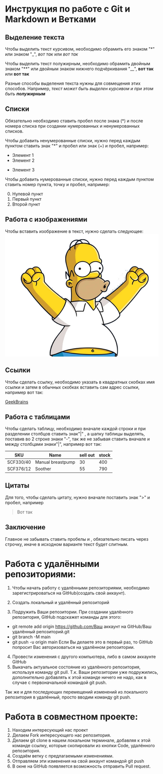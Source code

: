 # Инструкция по работе с Git и Markdown и Ветками

## Выделение текста

Чтобы выделить текст курсивом, необходимо обрамить его знаком "*" или знаком "_", *вот так* или _вот так_

Чтобы выделить текст полужирным, необходимо обрамить двойным знаком "**" или двойным знаком нижнего подчёркивания "__", **вот так** или __вот так__

Разные способы выделения текста нужны для совмещения этих способов. Например, _текст может быть выделен курсивом и при этом быть **полужирным**_

## Списки

Обязательно необходимо ставить пробел после знака (*) и после номера списка при создании нумерованных и ненумерованных списков.

Чтобы добавить ненумерованные списки, нужно перед каждым пунктом ставить знак "*" и пробел или знак (+) и пробел, например:

* Элемент 1
* Элемент 2
+ Элемент 3

Чтобы добавить нумерованные списки, нужно перед каждым пунктом ставить номер пункта, точку и пробел, например:

0. Нулевой пункт
1. Первый пункт
2. Второй пункт

## Работа с изображениями

Чтобы вставить изображение в текст, нужно сделать следующее:
![Привет, это балбес!](gomer.jpg)

## Ссылки

Чтобы сделать ссылку, необходимо указать в квадратных скобках имя ссылки и затем в обычных скобках вставить сам адрес ссылки, например вот так:

[GeekBrains](https://gb.ru)

## Работа с таблицами

Чтобы сделать таблицу, необходимо вначале каждой строки и при разделении столбцов ставить знак"|" , а шапку таблицы выделять, поставив во 2 строке знаки "-", так же не забывая ставить вначале и между столбцами знаки"|", например вот так:

| SKU | Name | sell out | stock |
| --- | ---- | -------- | ----- |
| SCF330/40 | Manual breastpump | 30 | 400 |
| SCF376/12 | Soother | 55 | 790 |

## Цитаты

Для того, чтобы сделать цитату, нужно вначале поставить знак ">" и пробел, например

> Вот так

## Заключение

Главное не забывать ставить пробелы и , обязательно писать через строчку, иначе в исходном варианте текст будет слитным.

# Работа с удалёнными репозиториями:

1. Чтобы начать работу с удалёнными репозиториями, необходимо зарегистрироваться на GitHub(создать свой аккаунт).

2. Создать локальный и удалённый репозиторий

3. Подружить Ваши репозитории. При создании удалённого репозитория, GitHub подскажет команды для этого:
* git remote add origin https://github.com/Ваш аккаунт на GitHub/Ваш удалённый репозиторий.git
* git branch -M main
* git push -u origin main
Если Вы делаете это в первый раз, то GitHub попросит Вас авторизоваться на удалённом репозитории.
4. Провести изменения с другого компьютера, либо в самом аккаунте GitHub
5. Выкачать актуальное состояние из удалённого репозитория, используя команду git pull. Т.к. Ваши репозитории уже подружились, дополнительно добавлять к этой команде ничего не надо, как в случае с первоначальной командой git push.

Так же и для последующих перемещений изменений из локального репозитория в удалённый, просто вводим команду git push.

# Работа в совместном проекте:

1. Находим интересующий нас проект
2. Делаем Fork интересующего нас репозитория.
3. Делаем git clone в нашем локальном терминале, добавляя к этой команде ссылку, которые скопировали из кнопки Code, удалённого репозитория.
4. Создаём ветку с предлагаемыми изменениями.
5. Отправляем эти изменения на свой аккаунт командой git push
6. В окне на GitHub появляется возможность отправить Pull request.

